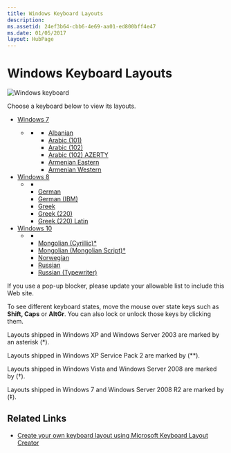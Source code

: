 ```yaml
---
title: Windows Keyboard Layouts
description: 
ms.assetid: 24ef3b64-cbb6-4e69-aa01-ed800bff4e47
ms.date: 01/05/2017
layout: HubPage
---
```


# Windows Keyboard Layouts

![Windows keyboard](/media/hubs/globalization/IC381691.jpg "Windows keyboard")

Choose a keyboard below to view its layouts.

<div id="main" class="v2">
<div class="container">
    <ul class="pivots">
        <li>
            <a href="#win7">Windows 7</a>
            <ul id="win7">
                <li>
                    <a href="#win7panel"></a>
                    <ul id="win7panel" class="cardsL">
                        <li>
                            <div class="cardSize">
                                <div class="cardPadding">
                                    <div class="card">
                                        <div class="cardText">
                                            <ul class="noBullet">
                                                <li><a class="barLink" href="javascript:window.open("/globalization/keyboards/kbdal.html", "_blank", "height=130, width=347, scroll=no");">Albanian</a></li>
                                                <li><a class="barLink" href="javascript:window.open("/globalization/keyboards/kbda1.html", "_blank", "height=130, width=347, scroll=no");">Arabic (101)</a></li>
                                                <li><a class="barLink" href="javascript:window.open("/globalization/keyboards/kbda2.html", "_blank", "height=130, width=347, scroll=no");">Arabic (102)</a></li>
                                                <li><a class="barLink" href="javascript:window.open("/globalization/keyboards/kbda3.html", "_blank", "height=130, width=347, scroll=no");">Arabic (102) AZERTY</a></li>
                                                <li><a class="barLink" href="javascript:window.open("/globalization/keyboards/kbdarme.html", "_blank", "height=130, width=347, scroll=no");">Armenian Eastern</a></li>
                                                <li><a class="barLink" href="javascript:window.open("/globalization/keyboards/kbdarmw.html", "_blank", "height=130, width=347, scroll=no");">Armenian Western</a></li>
                                            </ul>
                                        </div>
                                    </div>
                                </div>
                            </div>
                        </li>
                    </ul>
                </li>
            </ul>
        </li>
        <li>
            <a href="#win8">Windows 8</a>
            <ul id="win8">
                <li>
                    <a href="#win8panel"></a>
                    <ul id="win8panel" class="cardsL">
                        <li>
                            <li><a class="barLink" href="javascript:window.open("/globalization/keyboards/kbdgr.html", "_blank", "height=130, width=347, scroll=no");">German</a></li>
                            <li><a class="barLink" href="javascript:window.open("/globalization/keyboards/kbdgr1.html", "_blank", "height=130, width=347, scroll=no");">German (IBM)</a></li>
                            <li><a class="barLink" href="javascript:window.open("/globalization/keyboards/kbdhe.html", "_blank", "height=130, width=347, scroll=no");">Greek</a></li>
                            <li><a class="barLink" href="javascript:window.open("/globalization/keyboards/kbdhe220.html", "_blank", "height=130, width=347, scroll=no");">Greek (220)</a></li>
                            <li><a class="barLink" href="javascript:window.open("/globalization/keyboards/kbdhela2.html", "_blank", "height=130, width=347, scroll=no");">Greek (220) Latin</a></li>
                        </li>
                    </ul>
                </li>
            </ul>
        </li>
        <li>
            <a href="#win10">Windows 10</a>
            <ul id="win10">
                <li>
                    <a href="#win10panel"></a>
                    <ul id="win10panel" class="cardsL">
                        <li>
                            <li><a class="barLink" href="javascript:window.open("/globalization/keyboards/kbdmon.html", "_blank", "height=130, width=347, scroll=no");">Mongolian (Cyrillic)*</a></li>
                            <li><a class="barLink" href="javascript:window.open("/globalization/keyboards/kbdmonmo.html", "_blank", "height=130, width=347, scroll=no");">Mongolian (Mongolian Script)†</a></li>
                            <li><a class="barLink" href="javascript:window.open("/globalization/keyboards/kbdno.html", "_blank", "height=130, width=347, scroll=no");">Norwegian</a></li>
                            <li><a class="barLink" href="javascript:window.open("/globalization/keyboards/kbdru.html", "_blank", "height=130, width=347, scroll=no");">Russian</a></li>
                            <li><a class="barLink" href="javascript:window.open("/globalization/keyboards/kbdru1.html", "_blank", "height=130, width=347, scroll=no");">Russian (Typewriter)</a></li>
                        </li>
                    </ul>
                </li>
            </ul>
        </li>
    </ul>
</div>


If you use a pop-up blocker, please update your allowable list to include this Web site.

To see different keyboard states, move the mouse over state keys such as **Shift, Caps** or **AltGr**. You can also lock or unlock those keys by clicking them.

Layouts shipped in Windows XP and Windows Server 2003 are marked by an asterisk (\*).

Layouts shipped in Windows XP Service Pack 2 are marked by (\*\*).

Layouts shipped in Windows Vista and Windows Server 2008 are marked by (†).

Layouts shipped in Windows 7 and Windows Server 2008 R2 are marked by (‡).

## Related Links

- [Create your own keyboard layout using Microsoft Keyboard Layout Creator](https://msdn.microsoft.com/goglobal/bb964665.aspx "Create your own keyboard layout using Microsoft Keyboard Layout Creator")